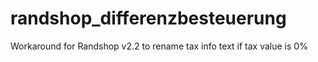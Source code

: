 randshop_differenzbesteuerung
=============================

Workaround for Randshop v2.2 to rename tax info text if tax value is 0% 

